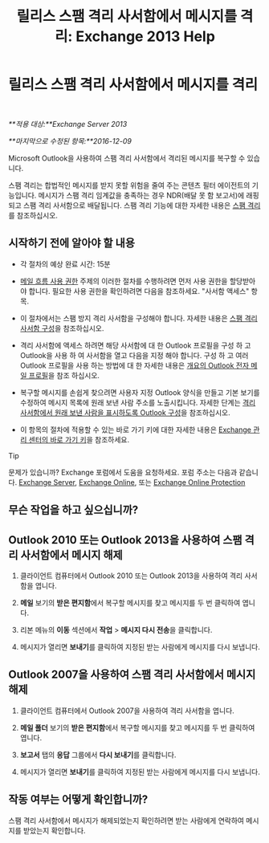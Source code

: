 ﻿---
title: '릴리스 스팸 격리 사서함에서 메시지를 격리: Exchange 2013 Help'
TOCTitle: 릴리스 스팸 격리 사서함에서 메시지를 격리
ms:assetid: 7a86bfde-f868-4689-bdec-5f01e52b510d
ms:mtpsurl: https://technet.microsoft.com/ko-kr/library/Aa998920(v=EXCHG.150)
ms:contentKeyID: 50483506
ms.date: 05/22/2018
mtps_version: v=EXCHG.150
ms.translationtype: MT
---

# 릴리스 스팸 격리 사서함에서 메시지를 격리

 

_**적용 대상:**Exchange Server 2013_

_**마지막으로 수정된 항목:**2016-12-09_

Microsoft Outlook을 사용하여 스팸 격리 사서함에서 격리된 메시지를 복구할 수 있습니다.

스팸 격리는 합법적인 메시지를 받지 못할 위험을 줄여 주는 콘텐츠 필터 에이전트의 기능입니다. 메시지가 스팸 격리 임계값을 충족하는 경우 NDR(배달 못 함 보고서)에 래핑되고 스팸 격리 사서함으로 배달됩니다. 스팸 격리 기능에 대한 자세한 내용은 [스팸 격리](spam-quarantine-exchange-2013-help.md)를 참조하십시오.

## 시작하기 전에 알아야 할 내용

  - 각 절차의 예상 완료 시간: 15분

  - [메일 흐름 사용 권한](mail-flow-permissions-exchange-2013-help.md) 주제의 이러한 절차를 수행하려면 먼저 사용 권한을 할당받아야 합니다. 필요한 사용 권한을 확인하려면 다음을 참조하세요. "사서함 액세스" 항목.

  - 이 절차에서는 스팸 방지 격리 사서함을 구성해야 합니다. 자세한 내용은 [스팸 격리 사서함 구성](configure-a-spam-quarantine-mailbox-exchange-2013-help.md)을 참조하십시오.

  - 격리 사서함에 액세스 하려면 해당 사서함에 대 한 Outlook 프로필을 구성 하 고 Outlook을 사용 하 여 사서함을 열고 다음을 지정 해야 합니다. 구성 하 고 여러 Outlook 프로필을 사용 하는 방법에 대 한 자세한 내용은 [개요의 Outlook 전자 메일 프로필](https://go.microsoft.com/fwlink/p/?linkid=178975)을 참조 하십시오.

  - 복구할 메시지를 손쉽게 찾으려면 사용자 지정 Outlook 양식을 만들고 기본 보기를 수정하여 메시지 목록에 원래 보낸 사람 주소를 노출시킵니다. 자세한 단계는 [격리 사서함에서 원래 보낸 사람을 표시하도록 Outlook 구성](configure-outlook-to-show-the-original-sender-in-the-quarantine-mailbox-exchange-2013-help.md)을 참조하십시오.

  - 이 항목의 절차에 적용할 수 있는 바로 가기 키에 대한 자세한 내용은 [Exchange 관리 센터의 바로 가기 키](keyboard-shortcuts-in-the-exchange-admin-center-exchange-online-protection-help.md)을 참조하세요.


> [!TIP]
> 문제가 있습니까? Exchange 포럼에서 도움을 요청하세요. 포럼 주소는 다음과 같습니다. <A href="https://go.microsoft.com/fwlink/p/?linkid=60612">Exchange Server</A>, <A href="https://go.microsoft.com/fwlink/p/?linkid=267542">Exchange Online</A>, 또는 <A href="https://go.microsoft.com/fwlink/p/?linkid=285351">Exchange Online Protection</A>



## 무슨 작업을 하고 싶으십니까?

## Outlook 2010 또는 Outlook 2013을 사용하여 스팸 격리 사서함에서 메시지 해제

1.  클라이언트 컴퓨터에서 Outlook 2010 또는 Outlook 2013을 사용하여 격리 사서함을 엽니다.

2.  **메일** 보기의 **받은 편지함**에서 복구할 메시지를 찾고 메시지를 두 번 클릭하여 엽니다.

3.  리본 메뉴의 **이동** 섹션에서 **작업** \> **메시지 다시 전송**을 클릭합니다.

4.  메시지가 열리면 **보내기**를 클릭하여 지정된 받는 사람에게 메시지를 다시 보냅니다.

## Outlook 2007을 사용하여 스팸 격리 사서함에서 메시지 해제

1.  클라이언트 컴퓨터에서 Outlook 2007을 사용하여 격리 사서함을 엽니다.

2.  **메일 폴더** 보기의 **받은 편지함**에서 복구할 메시지를 찾고 메시지를 두 번 클릭하여 엽니다.

3.  **보고서** 탭의 **응답** 그룹에서 **다시 보내기**를 클릭합니다.

4.  메시지가 열리면 **보내기**를 클릭하여 지정된 받는 사람에게 메시지를 다시 보냅니다.

## 작동 여부는 어떻게 확인합니까?

스팸 격리 사서함에서 메시지가 해제되었는지 확인하려면 받는 사람에게 연락하여 메시지를 받았는지 확인합니다.

